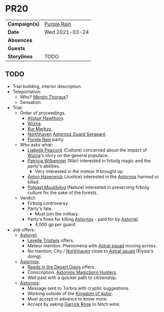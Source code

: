 # PR20

|||
| --- | --- |
| **Campaign(s)** | [Purple Rain](../campaigns/purple-rain/purple-rain.md) | session.2
| **Date** | Wed 2021-03-24 |
| **Absences** | |
| **Guests** | |
| **Storylines** | TODO |

## TODO

- Trial building, interior description.
- Teleportation:
  - Who? [Mergin Thorgus](../characters/mergin-thorgus.md)?
  - Sensation.
- Trial:
  - Order of proceedings.
    - [Alistair Hawthorn](../characters/alistair-hawthorn.md).
    - [Wizira](../characters/wizira.md).
    - [Kur Merkys](../characters/kur-merkys.md).
    - [Northhaven](../places/cities/northhaven.md) [Astornox Guard Sergeant](../organisations/astornox/ranks/astornox-guard-sergeant.md).
    - [Purple Rain](../campaigns/purple-rain/purple-rain.md) party.
  - Who asks what:
    - [Liabella Peacock](../characters/liabella-peacock.md) (Culture) concerned about the impact of [Wizira](../characters/wizira.md)'s story on the general populace.
    - [Patricia Wilbenotel](../characters/patricia-wilbenotel.md) (War) interested in firbolg magic and the party's abilities.
      - Very interested in the meteor if brought up.
    - [Anton Haverwick](../characters/anton-haverwick.md) (Justice) interested in the [Astornox](../organisations/astornox/astornox.md) harmed or killed.
    - [Polgast Mouldylog](../characters/polgast-mouldylog.md) (Nature) interested in preserving firbolg culture for the sake of the forests.
  - Verdict:
    - Firbolg controversy.
    - Party's fate.
      - Must join the military.
    - Party's fines for killing [Astornox](../organisations/astornox/astornox.md) - paid for by [Astorrel](../organisations/astorrel/astorrel.md).
      - 4,000 gp per guard.
- Job offers:
  - [Astorrel](../organisations/astorrel/astorrel.md):
    - [Levelle Tristwix](../characters/levelle-tristwix.md) offers.
    - Meteor mention: Phenomena with [Astral squad](../organisations/astorrel/squads/astral-squad.md) moving across.
    - No mention: City / [Northhaven](../places/cities/northhaven.md) close to [Astral squad](../organisations/astorrel/squads/astral-squad.md) (Elysia's doing).
  - [Astornox](../organisations/astornox/astornox.md):
    - [Reeds in the Desert Oasis](../characters/reeds-in-the-desert-oasis.md) offers.
    - Conscription, [Astornox Magicborn Hunters](../organisations/astornox/ranks/astornox-magicborn-hunter.md).
    - Well paid with a quicker path to citizenship.
  - [Astornos](../organisations/astornos.md):
    - Message sent to Torbra with cryptic suggestions.
    - Working outside of the [Kingdom of Astor](../civilisations/kingdom-of-astor/kingdom-of-astor.md).
    - Must accept in advance to know more.
    - Accept by asking [Garrick Rose](../characters/garrick-rose.md) to fetch wine.

